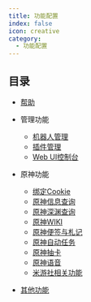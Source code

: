 ```yaml
---
title: 功能配置
index: false
icon: creative
category:
  - 功能配置
---
```


## 目录

- [帮助](help.md)

- 管理功能
  - [机器人管理](manage/bot-manage.md)
  - [插件管理](manage/plugin-manage.md)
  - [Web UI控制台](manage/web_ui.md)

- 原神功能
    - [绑定Cookie](genshin/bind-cookie.md)
    - [原神信息查询](genshin/genshin-info.md)
    - [原神深渊查询](genshin/genshin-abyss.md)
    - [原神WIKI](genshin/genshin-wiki.md)
    - [原神便签与札记](genshin/genshin-notes.md)
    - [原神自动任务](genshin/genshin-autobbs.md)
    - [原神抽卡](genshin/genshin-gacha.md)
    - [原神语音](genshin/genshin-voice.md)
    - [米游社相关功能](genshin/miyoushe.md)

- [其他功能](other/other.md)